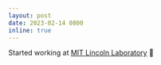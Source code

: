 ```yaml
---
layout: post
date: 2023-02-14 0800
inline: true
---
```


Started working at [MIT Lincoln Laboratory](https://www.ll.mit.edu/) :necktie:
